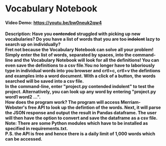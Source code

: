 # Vocabulary Notebook
#### Video Demo: https://youtu.be/bw0neuk2qw4
#### Description: Have you ~~contended~~ struggled with picking up new vocabularies? Do you have a list of words that you are too ~~indolent~~ lazy to search up on individually?<br />Fret not because the Vocabulary Notebook can solve all your problem! Simply enter the list of words, separated by spaces, into the command-line and the Vocabulary Notebook will look for all the definitions! You can even save the definitions to a csv file.You no longer have to laboriously type in individual words into you browser and crtl+c, crtl+v the defintions and examples into a word document. With a click of a button, the words searched will be saved into a csv file.<br />In the command-line, enter "project.py contended indolent" to test the project. Alternatively, you can look up any word by entering "project.py word1 word2 ...".<br />How does the program work? The program will access Merriam-Webster's free API to look up the defintion of the words. Next, it will parse the JSON response and output the result in Pandas dataframe. The user will then have the option to convert and save the dataframe as a csv file. <br />Note: There are some Python modules which have to be installed as specified in requirements.txt.<br />P.S. the API is free and hence there is a daily limit of 1,000 words which can be accessed. 
